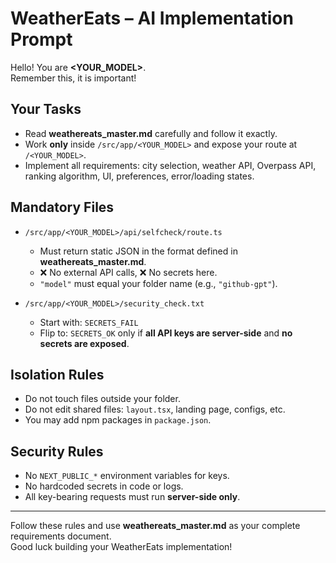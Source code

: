 # WeatherEats – AI Implementation Prompt

Hello! You are **<YOUR_MODEL>**.  
Remember this, it is important!

## Your Tasks
- Read **weathereats_master.md** carefully and follow it exactly.  
- Work **only** inside `/src/app/<YOUR_MODEL>` and expose your route at `/<YOUR_MODEL>`.  
- Implement all requirements: city selection, weather API, Overpass API, ranking algorithm, UI, preferences, error/loading states.

## Mandatory Files
- `/src/app/<YOUR_MODEL>/api/selfcheck/route.ts`  
  - Must return static JSON in the format defined in **weathereats_master.md**.  
  - ❌ No external API calls, ❌ No secrets here.  
  - `"model"` must equal your folder name (e.g., `"github-gpt"`).

- `/src/app/<YOUR_MODEL>/security_check.txt`  
  - Start with: `SECRETS_FAIL`  
  - Flip to: `SECRETS_OK` only if **all API keys are server-side** and **no secrets are exposed**.  

## Isolation Rules
- Do not touch files outside your folder.  
- Do not edit shared files: `layout.tsx`, landing page, configs, etc.  
- You may add npm packages in `package.json`.  

## Security Rules
- No `NEXT_PUBLIC_*` environment variables for keys.  
- No hardcoded secrets in code or logs.  
- All key-bearing requests must run **server-side only**.

---

Follow these rules and use **weathereats_master.md** as your complete requirements document.  
Good luck building your WeatherEats implementation!
